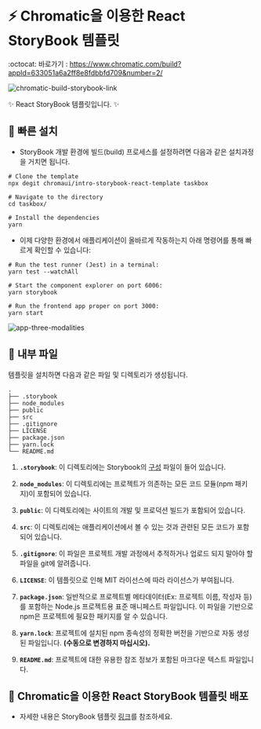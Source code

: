# :zap: Chromatic을 이용한 React StoryBook 템플릿
:octocat: 바로가기 : https://www.chromatic.com/build?appId=633051a6a2ff8e8fdbbfd709&number=2/ <br />

![chromatic-build-storybook-link](https://user-images.githubusercontent.com/95972251/192449596-10b64796-f612-412e-a6e8-b2b12dc5eb46.png)

:sparkles: React StoryBook 템플릿입니다. :sparkles:

## 🚅 빠른 설치

- StoryBook 개발 환경에 빌드(build) 프로세스를 설정하려면 다음과 같은 설치과정을 거치면 됩니다.

```shell
# Clone the template
npx degit chromaui/intro-storybook-react-template taskbox
```
```shell
# Navigate to the directory
cd taskbox/

# Install the dependencies
yarn
```
- 이제 다양한 환경에서 애플리케이션이 올바르게 작동하는지 아래 명령어를 통해 빠르게 확인할 수 있습니다:
```shell
# Run the test runner (Jest) in a terminal:
yarn test --watchAll

# Start the component explorer on port 6006:
yarn storybook

# Run the frontend app proper on port 3000:
yarn start
```

![app-three-modalities](https://user-images.githubusercontent.com/95972251/192448098-e216ccac-3931-4dd1-8780-271e82bd5eb6.png)

## 🔎 내부 파일

템플릿을 설치하면 다음과 같은 파일 및 디렉토리가 생성됩니다.

    .
    ├── .storybook
    ├── node_modules
    ├── public
    ├── src
    ├── .gitignore
    ├── LICENSE
    ├── package.json
    ├── yarn.lock
    └── README.md

1. **`.storybook`**: 이 디렉토리에는 Storybook의 [구성](https://storybook.js.org/docs/react/configure/overview) 파일이 들어 있습니다.

2. **`node_modules`**: 이 디렉토리에는 프로젝트가 의존하는 모든 코드 모듈(npm 패키지)이 포함되어 있습니다.

3. **`public`**: 이 디렉토리에는 사이트의 개발 및 프로덕션 빌드가 포함되어 있습니다.

4. **`src`**: 이 디렉토리에는 애플리케이션에서 볼 수 있는 것과 관련된 모든 코드가 포함되어 있습니다.

5. **`.gitignore`**: 이 파일은 프로젝트 개발 과정에서 추적하거나 업로드 되지 말아야 할 파일을 git에 알려줍니다.

6. **`LICENSE`**: 이 템플릿으로 인해 MIT 라이선스에 따라 라이선스가 부여됩니다.

7. **`package.json`**: 일반적으로 프로젝트별 메타데이터(Ex: 프로젝트 이름, 작성자 등)를 포함하는 Node.js 프로젝트용 표준 매니페스트 파일입니다. 이 파일을 기반으로 npm은 프로젝트에 필요한 패키지를 알 수 있습니다.

8. **`yarn.lock`**: 프로젝트에 설치된 npm 종속성의 정확한 버전을 기반으로 자동 생성된 파일입니다. **(수동으로 변경하지 마십시오).**

9. **`README.md`**: 프로젝트에 대한 유용한 참조 정보가 포함된 마크다운 텍스트 파일입니다.

## :tada: Chromatic을 이용한 React StoryBook 템플릿 배포
- 자세한 내용은 StoryBook 템플릿 <a href="https://storybook.js.org/tutorials/intro-to-storybook/react/ko/deploy/">링크</a>를 참조하세요.
